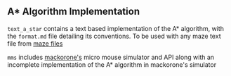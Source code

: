 ## A* Algorithm Implementation

`text_a_star` contains a text based implementation of the A* algorithm, with the `format.md` file detailing its conventions. To be used with any maze text file from [maze files](https://github.com/micromouseonline/mazefiles)

`mms` includes [mackorone's](https://github.com/mackorone) micro mouse simulator and API along with an incomplete implementation of the A* algorithm in mackorone's simulator
